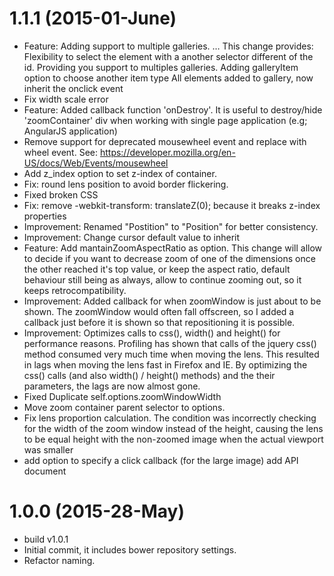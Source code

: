 <a name="1.1.1"></a>

# 1.1.1 (2015-01-June)

- Feature: Adding support to multiple galleries. …
This change provides:
    Flexibility to select the element with a another selector different of the id. Providing you support to multiples galleries.
    Adding galleryItem option to choose another item type
    All elements added to gallery, now inherit the onclick event
- Fix width scale error
- Feature: Added callback function 'onDestroy'. It is useful to destroy/hide 'zoomContainer' div when working with single page application (e.g; AngularJS application)
- Remove support for deprecated mousewheel event and replace with wheel  event.
See: https://developer.mozilla.org/en-US/docs/Web/Events/mousewheel
- Add z_index option to set z-index of container.
- Fix: round lens position to avoid border flickering.
- Fixed broken CSS
- Fix: remove -webkit-transform: translateZ(0); because it breaks z-index properties
- Improvement: Renamed "Postition" to "Position" for better consistency.
- Improvement: Change cursor default value to inherit
- Feature: Add mantainZoomAspectRatio as option. This change will allow to decide if you want to decrease zoom of one of the dimensions once the other reached it's top value, or keep the aspect ratio, default behaviour still being as always, allow to continue zooming out, so it keeps retrocompatibility.
- Improvement: Added callback for when zoomWindow is just about to be shown. The zoomWindow would often fall offscreen, so I added a callback just before it is shown so that repositioning it is possible.
- Improvement: Optimizes calls to css(), width() and height() for performance reasons.
Profiling has shown that calls of the jquery css() method consumed very much time when moving the lens. This resulted in lags when moving the lens fast in Firefox and IE. By optimizing the css() calls (and also width() / height() methods) and the their parameters, the lags are now almost gone.
- Fixed Duplicate self.options.zoomWindowWidth
- Move zoom container parent selector to options.
- Fix lens proportion calculation. The condition was incorrectly checking for the width of the zoom window instead of the height, causing the lens to be equal height with the non-zoomed image when the actual viewport was smaller
- add option to specify a click callback (for the large image) add API document



<a name="1.0.0"></a>

# 1.0.0 (2015-28-May)
- build v1.0.1
- Initial commit, it includes bower repository settings.
- Refactor naming.
